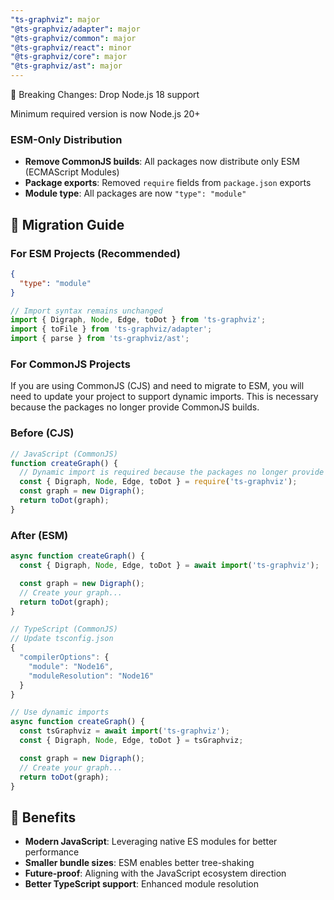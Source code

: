 ```yaml
---
"ts-graphviz": major
"@ts-graphviz/adapter": major
"@ts-graphviz/common": major
"@ts-graphviz/react": minor
"@ts-graphviz/core": major
"@ts-graphviz/ast": major
---
```

🚨 Breaking Changes: Drop Node.js 18 support

Minimum required version is now Node.js 20+

### ESM-Only Distribution
- **Remove CommonJS builds**: All packages now distribute only ESM (ECMAScript Modules)
- **Package exports**: Removed `require` fields from `package.json` exports
- **Module type**: All packages are now `"type": "module"`

## 🔄 Migration Guide

### For ESM Projects (Recommended)
```json
{
  "type": "module"
}
```

```typescript
// Import syntax remains unchanged
import { Digraph, Node, Edge, toDot } from 'ts-graphviz';
import { toFile } from 'ts-graphviz/adapter';
import { parse } from 'ts-graphviz/ast';
```

### For CommonJS Projects

If you are using CommonJS (CJS) and need to migrate to ESM, you will need to update your project to support dynamic imports. This is necessary because the packages no longer provide CommonJS builds.

### Before (CJS)

```javascript
// JavaScript (CommonJS)
function createGraph() {
  // Dynamic import is required because the packages no longer provide CommonJS builds.
  const { Digraph, Node, Edge, toDot } = require('ts-graphviz');
  const graph = new Digraph();
  return toDot(graph);
}
```

### After (ESM)

```javascript
async function createGraph() {
  const { Digraph, Node, Edge, toDot } = await import('ts-graphviz');

  const graph = new Digraph();
  // Create your graph...
  return toDot(graph);
}
```

```typescript
// TypeScript (CommonJS)
// Update tsconfig.json
{
  "compilerOptions": {
    "module": "Node16",
    "moduleResolution": "Node16"
  }
}

// Use dynamic imports
async function createGraph() {
  const tsGraphviz = await import('ts-graphviz');
  const { Digraph, Node, Edge, toDot } = tsGraphviz;

  const graph = new Digraph();
  // Create your graph...
  return toDot(graph);
}
```

## 🎯 Benefits

- **Modern JavaScript**: Leveraging native ES modules for better performance
- **Smaller bundle sizes**: ESM enables better tree-shaking
- **Future-proof**: Aligning with the JavaScript ecosystem direction
- **Better TypeScript support**: Enhanced module resolution
